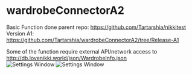 # wardrobeConnectorA2
Basic Function done
parent repo: https://github.com/Tartarshia/nikkitest  
Version A1: https://github.com/Tartarshia/wardrobeConnectorA2/tree/Release-A1  

Some of the function require external API/network access to http://db.lovenikki.world/json/WardrobeInfo.json  
![Settings Window](https://raw.github.com/Tartarshia/wardrobeConnectorA1/Release-A2/assets/step1.jpg)
![Settings Window](https://raw.github.com/Tartarshia/wardrobeConnectorA1/Release-A2/assets/step2.jpg)